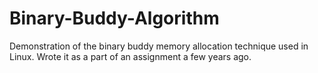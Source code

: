 # Binary-Buddy-Algorithm
Demonstration of the binary buddy memory allocation technique used in Linux. Wrote it as a part of an assignment a few years ago.
